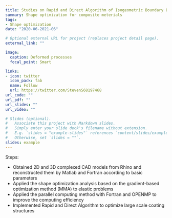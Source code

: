 ```yaml
---
title: Studies on Rapid and Direct Algorithm of Isogeometric Boundary Element for Large Scale Multilayer Complex Coating Structures
summary: Shape optimization for composite meterials
tags:
- Shape optimization
date: "2020-06-2021-06"

# Optional external URL for project (replaces project detail page).
external_link: ""

image:
  caption: Deformed processes
  focal_point: Smart

links:
- icon: twitter
  icon_pack: fab
  name: Follow
  url: https://twitter.com/StevenS68197468
url_code: ""
url_pdf: ""
url_slides: ""
url_video: ""

# Slides (optional).
#   Associate this project with Markdown slides.
#   Simply enter your slide deck's filename without extension.
#   E.g. `slides = "example-slides"` references `content/slides/example-slides.md`.
#   Otherwise, set `slides = ""`.
slides: example
---
```

Steps:

* Obtained 2D and 3D complexed CAD models from Rhino and reconstructed them by Matlab and Fortran according to basic parameters
* Applied the shape optimization analysis based on the gradient-based optimization method (MMA) to elastic problems
* Applied the parallel computing method with Fortran and OPENMP to improve the computing efficiency
* Implemented Rapid and Direct Algorithm to optimize large scale coating structures


